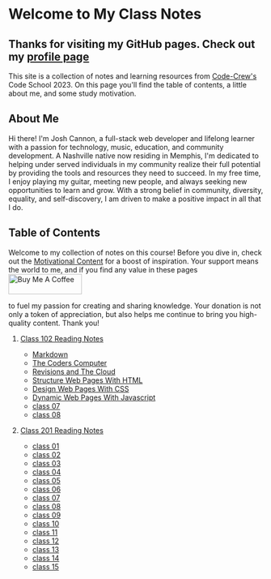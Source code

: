 # Welcome to My Class Notes

## Thanks for visiting my GitHub pages. Check out my [profile page](https://github.com/jcannon04/)

This site is a collection of notes and learning resources from [Code-Crew's](https://www.code-crew.org/) Code School 2023. On this page you'll find the table of contents, a little about me, and some study motivation.

## About Me

Hi there! I'm Josh Cannon, a full-stack web developer and lifelong learner with a passion for technology, music, education, and community development. A Nashville native now residing in Memphis, I'm dedicated to helping under served individuals in my community realize their full potential by providing the tools and resources they need to succeed. In my free time, I enjoy playing my guitar, meeting new people, and always seeking new opportunities to learn and grow. With a strong belief in community, diversity, equality, and self-discovery, I am driven to make a positive impact in all that I do.

## Table of Contents

Welcome to my collection of notes on this course! Before you dive in, check out the [Motivational Content](./motivation.md) for a boost of inspiration. Your support means the world to me, and if you find any value in these pages <a href="https://www.buymeacoffee.com/cannontech" target="_blank"><img src="https://cdn.buymeacoffee.com/buttons/v2/default-yellow.png" alt="Buy Me A Coffee" style="height: 40px !important;width: 145px !important;" ></a> 

to fuel my passion for creating and sharing knowledge. Your donation is not only a token of appreciation, but also helps me continue to bring you high-quality content. Thank you!

1. [Class 102 Reading Notes](./102)

    * [Markdown](./102/class01)
    * [The Coders Computer](./102/class02)
    * [Revisions and The Cloud](./102/class03)
    * [Structure Web Pages With HTML](./102/class04)
    * [Design Web Pages With CSS](./102/class05)
    * [Dynamic Web Pages With Javascript](./102/class06)
    * [class 07](./102/class07)
    * [class 08](./102/class08)

2. [Class 201 Reading Notes](./201)

    * [class 01](./201/class01)
    * [class 02](./201/class02)
    * [class 03](./201/class03)
    * [class 04](./201/class04)
    * [class 05](./201/class05)
    * [class 06](./201/class06)
    * [class 07](./201/class07)
    * [class 08](./201/class08)
    * [class 09](./201/class09)
    * [class 10](./201/class10)
    * [class 11](./201/class11)
    * [class 12](./201/class12)
    * [class 13](./201/class13)
    * [class 14](./201/class14)
    * [class 15](./201/class15)

